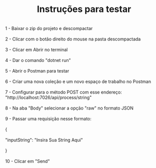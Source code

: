 <h1 align="center"> Instruções para testar </h1>

<br>1 - Baixar o zip do projeto e descompactar</br>
<br>2 - Clicar com o botão direito do mouse na pasta descompactada</br>
<br>3 - Clicar em Abrir no terminal</br>
<br>4 - Dar o comando "dotnet run"</br>
<br>5 - Abrir o Postman para testar</br>
<br>6 - Criar uma nova coleção e um novo espaço de trabalho no Postman</br>
<br>7 - Configurar para o método POST com esse endereço: "http://localhost:7026/api/process/string"</br>
<br>8 - Na aba "Body" selecionar a opção "raw" no formato JSON</br>
<br>9 - Passar uma requisição nesse formato: </br>
<br>{</br>
<br>  "inputString": "Insira Sua String Aqui"</br>
<br>}</br>
<br>10 - Clicar em "Send"</br>
